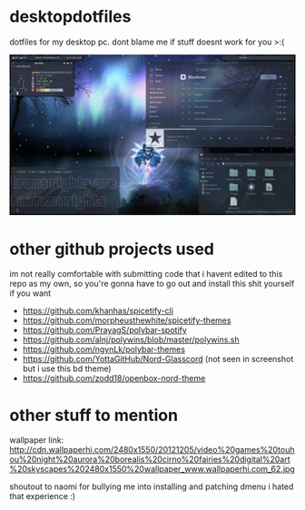 # desktopdotfiles
dotfiles for my desktop pc. dont blame me if stuff doesnt work for you >:(

![Screenshot.png](https://github.com/summernoway/desktopdotfiles/blob/main/Screenshot.png)

# other github projects used
im not really comfortable with submitting code that i havent edited to this repo as my own, so you're gonna have to go out and install this shit yourself if you want

- https://github.com/khanhas/spicetify-cli
- https://github.com/morpheusthewhite/spicetify-themes
- https://github.com/PrayagS/polybar-spotify
- https://github.com/alnj/polywins/blob/master/polywins.sh
- https://github.com/ngynLk/polybar-themes
- https://github.com/YottaGitHub/Nord-Glasscord (not seen in screenshot but i use this bd theme)
- https://github.com/zodd18/openbox-nord-theme

# other stuff to mention
wallpaper link: http://cdn.wallpaperhi.com/2480x1550/20121205/video%20games%20touhou%20night%20aurora%20borealis%20cirno%20fairies%20digital%20art%20skyscapes%202480x1550%20wallpaper_www.wallpaperhi.com_62.jpg

shoutout to naomi for bullying me into installing and patching dmenu i hated that experience :)

